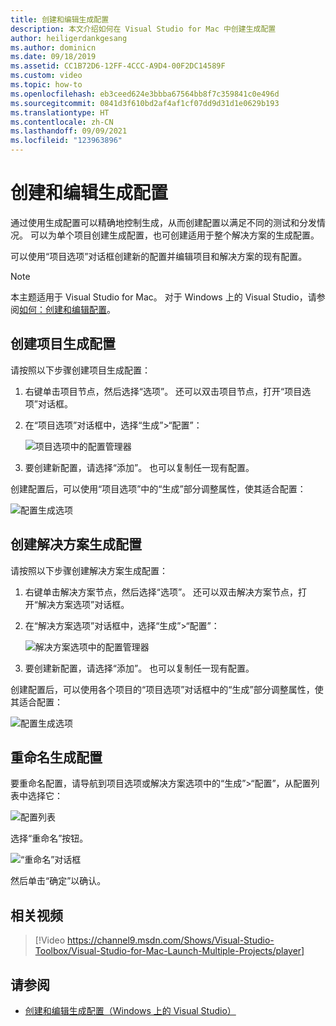 ```yaml
---
title: 创建和编辑生成配置
description: 本文介绍如何在 Visual Studio for Mac 中创建生成配置
author: heiligerdankgesang
ms.author: dominicn
ms.date: 09/18/2019
ms.assetid: CC1B72D6-12FF-4CCC-A9D4-00F2DC14589F
ms.custom: video
ms.topic: how-to
ms.openlocfilehash: eb3ceed624e3bbba67564bb8f7c359841c0e496d
ms.sourcegitcommit: 0841d3f610bd2af4af1cf07dd9d31d1e0629b193
ms.translationtype: HT
ms.contentlocale: zh-CN
ms.lasthandoff: 09/09/2021
ms.locfileid: "123963896"
---
```

# <a name="creating-and-editing-build-configurations"></a>创建和编辑生成配置

通过使用生成配置可以精确地控制生成，从而创建配置以满足不同的测试和分发情况。 可以为单个项目创建生成配置，也可创建适用于整个解决方案的生成配置。

可以使用“项目选项”对话框创建新的配置并编辑项目和解决方案的现有配置。

>[!NOTE]
>本主题适用于 Visual Studio for Mac。 对于 Windows 上的 Visual Studio，请参阅[如何：创建和编辑配置](/visualstudio/ide/how-to-create-and-edit-configurations)。

## <a name="creating-a-project-build-configuration"></a>创建项目生成配置

请按照以下步骤创建项目生成配置：

1. 右键单击项目节点，然后选择“选项”。 还可以双击项目节点，打开“项目选项”对话框。

2. 在“项目选项”对话框中，选择“生成”>“配置”：

    ![项目选项中的配置管理器](media/create-and-edit-configurations-image2.png)

3. 要创建新配置，请选择“添加”。 也可以复制任一现有配置。

创建配置后，可以使用“项目选项”中的“生成”部分调整属性，使其适合配置：

![配置生成选项](media/create-and-edit-configurations-image3.png)

## <a name="creating-a-solution-build-configuration"></a>创建解决方案生成配置

请按照以下步骤创建解决方案生成配置：

1. 右键单击解决方案节点，然后选择“选项”。 还可以双击解决方案节点，打开“解决方案选项”对话框。

2. 在“解决方案选项”对话框中，选择“生成”>“配置”：

    ![解决方案选项中的配置管理器](media/create-and-edit-configurations-image1.png)

3. 要创建新配置，请选择“添加”。 也可以复制任一现有配置。

创建配置后，可以使用各个项目的“项目选项”对话框中的“生成”部分调整属性，使其适合配置：

![配置生成选项](media/create-and-edit-configurations-image3.png)

## <a name="renaming-a-build-configuration"></a>重命名生成配置

要重命名配置，请导航到项目选项或解决方案选项中的“生成”>“配置”，从配置列表中选择它：

![配置列表](media/create-and-edit-configurations-image4.png)

选择“重命名”按钮。

![“重命名”对话框](media/create-and-edit-configurations-image5.png)

然后单击“确定”以确认。

## <a name="related-video"></a>相关视频

> [!Video https://channel9.msdn.com/Shows/Visual-Studio-Toolbox/Visual-Studio-for-Mac-Launch-Multiple-Projects/player]

## <a name="see-also"></a>请参阅

- [创建和编辑生成配置（Windows 上的 Visual Studio）](/visualstudio/ide/how-to-create-and-edit-configurations)